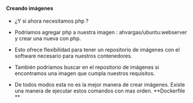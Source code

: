 ####  Creando imágenes

- ¿Y si ahora necesitamos php ?
<!-- .element: class="fragment"  -->
- Podríamos agregar php a nuestra imagen : ahvargas/ubuntu:webserver y crear una nueva con php.
<!-- .element: class="fragment"  -->
- Esto ofrece flexibilidad para tener un repositorio de imágenes con el software necesario para nuestros contenedores.
<!-- .element: class="fragment"  -->
- También podríamos buscar en el repositorio de imágenes si encontramos una imagen que cumpla nuestros requisitos.
<!-- .element: class="fragment"  -->
- De todos modos esta no es la mejor manera de crear imágenes. Existe una manera de ejecutar estos comandos con mas orden. <!-- .element: class="fragment"  --> **Dockerfile ** <!-- .element: class="fragment"  -->
